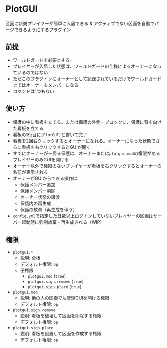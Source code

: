 # PlotGUI
区画に新規プレイヤーが簡単に入居できる &amp; アクティブでない区画を自動でパージできるようにするプラグイン

## 前提
* ワールドガードを必要とする。
* プレイヤーが入居した状態は、ワールドガードの仕様によるオーナーになっているのではない
* ただこのプラグインにオーナーとして記録されているだけでワールドガード上ではオーナーもメンバーになる
* コマンドは1つもない

## 使い方
* 保護の中に看板を立てる。または保護の外側一ブロックに、保護に背を向けた看板を立てる
* 看板の1行目に`[PlotGUI]`と書いて完了
* 看板を2回右クリックするとオーナーになれる。オーナーになった状態でさらに看板を右クリックするとGUIが開く
* すでにオーナーがー居る保護は、オーナーまたは`plotgui.mod`の権限があるプレイヤーのみGUIを開ける
* オーナー以外で権限のないプレイヤーが看板を右クリックするとオーナーの名前が表示される
* オーナーがGUIからできる操作は
  * 保護メンバー追加
  * 保護メンバー削除
  * オーナー状態の譲渡
  * 保護内の再生成
  * 保護の放棄（再生成を伴う）
* `config.yml`で指定した日数以上ログインしていないプレイヤーの区画はサーバー起動時に強制放棄・再生成される（WIP）

## 権限
* `plotgui.*`
  * 説明: 全権
  * デフォルト権限: `op`
  * 子権限
    * `plotgui.mod` (`true`)
    * `plotgui.sign.remove` (`true`)
    * `plotgui.sign.place` (`true`)
* `plotgui.mod`
  * 説明: 他の人の区画でも管理GUIを開ける権限
  * デフォルト権限: `op`
* `plotgui.sign.remove`
  * 説明: 看板を破壊して区画を削除する権限
  * デフォルト権限: `op`
* `plotgui.sign.place`
  * 説明: 看板を設置して区画を作成する権限
  * デフォルト権限: `op`
